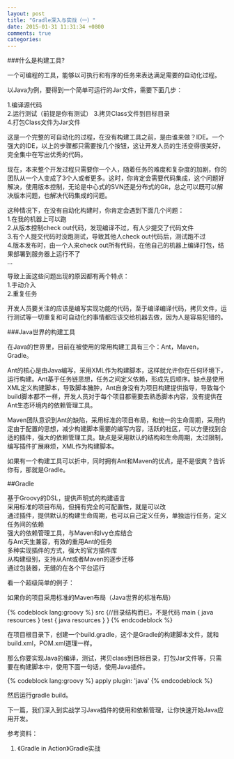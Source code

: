 ```yaml
---
layout: post
title: "Gradle深入与实战（一）"
date: 2015-01-31 11:31:34 +0800
comments: true
categories: 
---
```

###什么是构建工具?

一个可编程的工具，能够以可执行和有序的任务来表达满足需要的自动化过程。

以Java为例，要得到一个简单可运行的Jar文件，需要下面几步：

1.编译源代码  
2.运行测试（前提是你有测试）
3.拷贝Class文件到目标目录  
4.打包Class文件为Jar文件  

这是一个完整的可自动化的过程，在没有构建工具之前，是由谁来做？IDE。一个强大的IDE，以上的步骤都只需要按几个按钮，这让开发人员的生活变得很美好，完全集中在写出优秀的代码。

现在，本来整个开发过程只需要你一个人，随着任务的难度和复杂度的加剧，你的团队从一个人变成了3个人或者更多。这时，你肯定会需要代码集成，这个问题好解决，使用版本控制，无论是中心式的SVN还是分布式的Git，总之可以既可以解决版本问题，也解决代码集成的问题。

这种情况下，在没有自动化构建时，你肯定会遇到下面几个问题：   
1.在我的机器上可以跑   
2.从版本控制check out代码，发现编译不过，有人少提交了代码文件  
3.有个人提交代码时没跑测试，导致其他人check out代码后，测试跑不过  
4.版本发布时，由一个人来check out所有代码，在他自己的机器上编译打包，结果部署到服务器上运行不了  
...

导致上面这些问题出现的原因都有两个特点：   
1.手动介入  
2.重复任务

开发人员要关注的应该是编写实现功能的代码，至于编译编译代码，拷贝文件，运行测试等一切重复和可自动化的事情都应该交给机器去做，因为人是容易犯错的。

###Java世界的构建工具

在Java的世界里，目前在被使用的常用构建工具有三个：Ant，Maven，Gradle。

Ant的核心是由Java编写，采用XML作为构建脚本，这样就允许你在任何环境下，运行构建。Ant基于任务链思想，任务之间定义依赖，形成先后顺序。缺点是使用XML定义构建脚本，导致脚本臃肿，Ant自身没有为项目构建提供指导，导致每个build脚本都不一样，开发人员对于每个项目都需要去熟悉脚本内容，没有提供在Ant生态环境内的依赖管理工具。

Maven团队意识到Ant的缺陷，采用标准的项目布局，和统一的生命周期，采用约定由于配置的思想，减少构建脚本需要的编写内容，活跃的社区，可以方便找到合适的插件，强大的依赖管理工具。缺点是采用默认的结构和生命周期，太过限制，编写插件扩展麻烦，XML作为构建脚本。

如果有一个构建工具可以折中，同时拥有Ant和Maven的优点，是不是很爽？告诉你有，那就是Gradle。

##Gradle

基于Groovy的DSL，提供声明式的构建语言   
采用标准的项目布局，但拥有完全的可配置性，就是可以改   
通过插件，提供默认的构建生命周期，也可以自己定义任务，单独运行任务，定义任务间的依赖   
强大的依赖管理工具，与Maven和Ivy仓库结合  
与Ant天生兼容，有效的重用Ant的任务  
多种实现插件的方式，强大的官方插件库  
从构建级别，支持从Ant或者Maven的逐步迁移  
通过包装器，无缝的在各个平台运行

看一个超级简单的例子：

如果你的项目采用标准的Maven布局（Java世界的标准布局）

{% codeblock lang:groovy %}
src {//目录结构而已，不是代码
	 main {
		 java
		 resources
	 }
	 test {
		 java
		 resources
	 }
}
{% endcodeblock %}

在项目根目录下，创建一个build.gradle，这个是Gradle的构建脚本文件，就和build.xml，POM.xml道理一样。

那么你要实现Java的编译，测试，拷贝class到目标目录，打包Jar文件等，只需要在构建脚本中，使用下面一句话，使用Java插件。

{% codeblock lang:groovy %}
apply plugin: 'java'
{% endcodeblock %}

然后运行gradle build。


下一篇，我们深入到实战学习Java插件的使用和依赖管理，让你快速开始Java应用开发。

参考资料：  
1. 《Gradle in Action》Gradle实战

